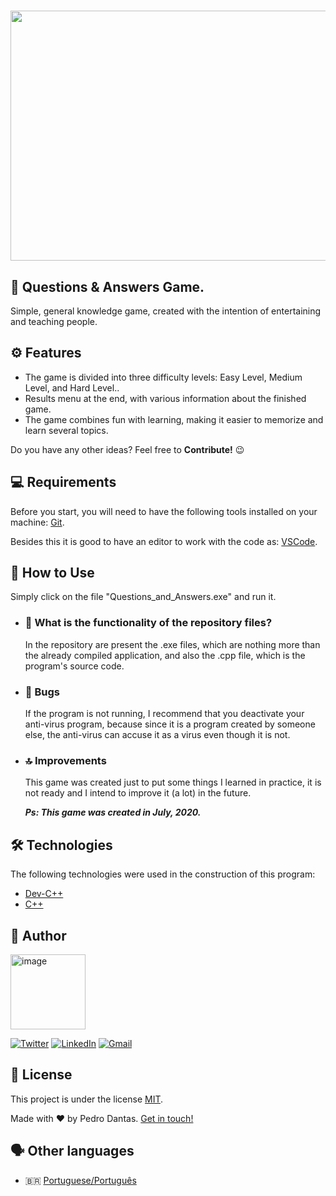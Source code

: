 <h1 align="center">
  <img src="http://www.vgizy.com/wp-content/uploads/2019/06/question-answer-qa.jpg" width="730px" height="400px" />
  
</h1>

## 🧩 Questions & Answers Game.

Simple, general knowledge game, created with the intention of entertaining and teaching people.

## :gear: Features

* The game is divided into three difficulty levels: Easy Level, Medium Level, and Hard Level..
* Results menu at the end, with various information about the finished game.
* The game combines fun with learning, making it easier to memorize and learn several topics.

Do you have any other ideas? Feel free to <b>Contribute!</b> 😉

## 💻 Requirements

Before you start, you will need to have the following tools installed on your machine: [Git](https://git-scm.com/).

Besides this it is good to have an editor to work with the code as: [VSCode](https://code.visualstudio.com/).

## 📜 How to Use

Simply click on the file "Questions_and_Answers.exe" and run it.

  * ### 🤔 What is the functionality of the repository files?
    In the repository are present the .exe files, which are nothing more than the already compiled application, and also the .cpp file, which is the program's source code.
   
  * ### 🐞 Bugs
    If the program is not running, I recommend that you deactivate your anti-virus program, because since it is a program created by someone else, the anti-virus can accuse it as a virus even though it is not.
    
  * ### 🔝 Improvements
    This game was created just to put some things I learned in practice, it is not ready and I intend to improve it (a lot) in the future.
    
    <i><b>Ps: This game was created in July, 2020.</i></b>
    
## :hammer_and_wrench: Technologies

The following technologies were used in the construction of this program:

- [Dev-C++](http://orwelldevcpp.blogspot.com/)
- [C++](http://www.cplusplus.org/)

## :superhero: Author

<a href="https://www.github.com/Pedro0901/"><img src="https://avatars.githubusercontent.com/u/67847487?v=4" alt="image" height="120" width="120" />

[![Twitter](https://img.shields.io/badge/Twitter-1DA1F2?style=for-the-badge&logo=twitter&logoColor=white&link=https://twitter.com/oPedro0901)](https://twitter.com/oPedro0901)
[![LinkedIn](https://img.shields.io/badge/LinkedIn-0077B5?style=for-the-badge&logo=linkedin&logoColor=white&link=https://www.linkedin.com/in/pedro-paulo-dantas-costa/)](https://www.linkedin.com/in/pedro-paulo-dantas-costa/)
[![Gmail](https://img.shields.io/badge/Gmail-D14836?style=for-the-badge&logo=gmail&logoColor=white&link=mailto:0901dantaspedro@gmail.com)](mailto:0901dantaspedro@gmail.com)

## 📝 License

This project is under the license [MIT](https://github.com/Pedro0901/Questions-And-Answers/blob/master/LICENSE.txt).

Made with ❤️ by Pedro Dantas. [Get in touch!](https://www.linkedin.com/in/pedro-paulo-dantas-costa/)
  
## 🗣️ Other languages
  
  * 🇧🇷 [Portuguese/Português](https://github.com/Pedro0901/Questions-And-Answers/blob/master/README.md)
